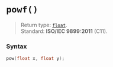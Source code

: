 # `powf()`

> Return type: [`float`](/data-types/float/).  
> Standard: **ISO/IEC 9899:2011** (C11).

### Syntax

```c
pow(float x, float y);
```